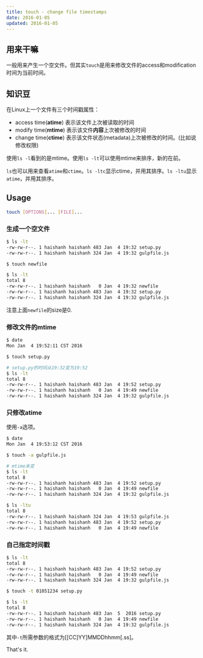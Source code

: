```yaml
---
title: touch - change file timestamps
date: 2016-01-05
updated: 2016-01-05
---
```

## 用来干嘛

一般用来产生一个空文件。但其实`touch`是用来修改文件的access和modification时间为当前时间。

## 知识豆

在Linux上一个文件有三个时间戳属性：

 * access time(**atime**) 表示该文件上次被读取的时间
 * modify time(**mtime**) 表示该文件**内容**上次被修改的时间
 * change time(**ctime**) 表示该文件状态(metadata)上次被修改的时间。(比如说修改权限)

使用`ls -l`看到的是mtime。使用`ls -lt`可以使用mtime来排序，新的在前。

`ls`也可以用来查看`atime`和`ctime`。`ls -ltc`显示ctime，并用其排序。`ls -ltu`显示`atime`，并用其排序。

## Usage

```sh
touch [OPTIONS]... [FILE]...
```

### 生成一个空文件

```sh
$ ls -lt
-rw-rw-r--. 1 haishanh haishanh 483 Jan  4 19:32 setup.py
-rw-rw-r--. 1 haishanh haishanh 324 Jan  4 19:32 gulpfile.js

$ touch newfile

$ ls -lt
total 8
-rw-rw-r--. 1 haishanh haishanh   0 Jan  4 19:32 newfile
-rw-rw-r--. 1 haishanh haishanh 483 Jan  4 19:32 setup.py
-rw-rw-r--. 1 haishanh haishanh 324 Jan  4 19:32 gulpfile.js
```

注意上面`newfile`的size是0.

### 修改文件的mtime

```sh
$ date
Mon Jan  4 19:52:11 CST 2016

$ touch setup.py

# setup.py的时间从19:32变为19:52
$ ls -lt
total 8
-rw-rw-r--. 1 haishanh haishanh 483 Jan  4 19:52 setup.py
-rw-rw-r--. 1 haishanh haishanh   0 Jan  4 19:49 newfile
-rw-rw-r--. 1 haishanh haishanh 324 Jan  4 19:32 gulpfile.js
```

### 只修改atime

使用`-a`选项。

```sh
$ date
Mon Jan  4 19:53:12 CST 2016

$ touch -a gulpfile.js

# mtime未变
$ ls -lt
total 8
-rw-rw-r--. 1 haishanh haishanh 483 Jan  4 19:52 setup.py
-rw-rw-r--. 1 haishanh haishanh   0 Jan  4 19:49 newfile
-rw-rw-r--. 1 haishanh haishanh 324 Jan  4 19:32 gulpfile.js

$ ls -ltu
total 8
-rw-rw-r--. 1 haishanh haishanh 324 Jan  4 19:53 gulpfile.js
-rw-rw-r--. 1 haishanh haishanh 483 Jan  4 19:52 setup.py
-rw-rw-r--. 1 haishanh haishanh   0 Jan  4 19:49 newfile
```

### 自己指定时间戳

```sh
$ ls -lt
total 8
-rw-rw-r--. 1 haishanh haishanh 483 Jan  4 19:52 setup.py
-rw-rw-r--. 1 haishanh haishanh   0 Jan  4 19:49 newfile
-rw-rw-r--. 1 haishanh haishanh 324 Jan  4 19:32 gulpfile.js

$ touch -t 01051234 setup.py

$ ls -lt
total 8
-rw-rw-r--. 1 haishanh haishanh 483 Jan  5  2016 setup.py
-rw-rw-r--. 1 haishanh haishanh   0 Jan  4 19:49 newfile
-rw-rw-r--. 1 haishanh haishanh 324 Jan  4 19:32 gulpfile.js
```

其中`-t`所需参数的格式为[[CC]YY]MMDDhhmm[.ss]。


That's it.
